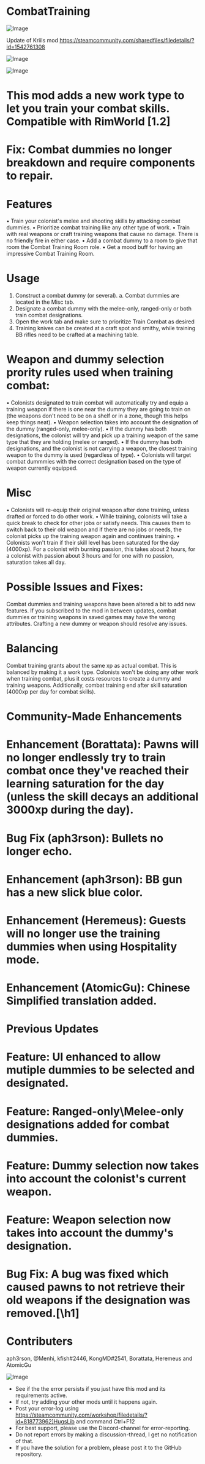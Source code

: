 # CombatTraining

![Image](https://i.imgur.com/buuPQel.png)

Update of Kriils mod
https://steamcommunity.com/sharedfiles/filedetails/?id=1542761308

![Image](https://i.imgur.com/pufA0kM.png)

	
![Image](https://i.imgur.com/Z4GOv8H.png)

# This mod adds a new work type to let you train your combat skills. Compatible with RimWorld [1.2]


# Fix: Combat dummies no longer breakdown and require components to repair.


# Features

 • Train your colonist's melee and shooting skills by attacking combat dummies.
 • Prioritize combat training like any other type of work.
 • Train with real weapons or craft training weapons that cause no damage. There is no friendly fire in either case.
 • Add a combat dummy to a room to give that room the Combat Training Room role.
 • Get a mood buff for having an impressive Combat Training Room.

# Usage

 1. Construct a combat dummy (or several). 
    a. Combat dummies are located in the Misc tab.
 2. Designate a combat dummy with the melee-only, ranged-only or both train combat designations.
 3. Open the work tab and make sure to prioritize Train Combat as desired
 4. Training knives can be created at a craft spot and smithy, while training BB rifles need to be crafted at a machining table.
 
# Weapon and dummy selection prority rules used when training combat:

 • Colonists designated to train combat will automatically try and equip a training weapon if there is one near the dummy they are going to train on (the weapons don't need to be on a shelf or in a zone, though this helps keep things neat).
 • Weapon selection takes into account the designation of the dummy (ranged-only, melee-only).
 • If the dummy has both designations, the colonist will try and pick up a training weapon of the same type that they are holding (melee or ranged).
 • If the dummy has both designations, and the colonist is not carrying a weapon, the closest training weapon to the dummy is used (regardless of type).
 • Colonists will target combat dummmies with the correct designation based on the type of weapon currently equipped.

# Misc

 • Colonists will re-equip their original weapon after done training, unless drafted or forced to do other work.
 • While training, colonists will take a quick break to check for other jobs or satisfy needs. This causes them to switch back to their old weapon and if there are no jobs or needs, the colonist picks up the training weapon again and continues training.
 • Colonists won't train if their skill level has been saturated for the day (4000xp). For a colonist with burning passion, this takes about 2 hours, for a colonist with passion about 3 hours and for one with no passion, saturation takes all day.

# Possible Issues and Fixes:

Combat dummies and training weapons have been altered a bit to add new features.  If you subscribed to the mod in between updates, combat dummies or training weapons in saved games may have the wrong attributes. Crafting a new dummy or weapon should resolve any issues.

# Balancing

Combat training grants about the same xp as actual combat. This is balanced by making it a work type. Colonists won't be doing any other work when training combat, plus it costs resources to create a dummy and training weapons. Additionally, combat training end after skill saturation (4000xp per day for combat skills).

# Community-Made Enhancements

# Enhancement (Borattata): Pawns will no longer endlessly try to train combat once they've reached their learning saturation for the day (unless the skill decays an additional 3000xp during the day).
 
# Bug Fix (aph3rson): Bullets no longer echo.
 
# Enhancement (aph3rson): BB gun has a new slick blue color.
 
# Enhancement (Heremeus): Guests will no longer use the training dummies when using Hospitality mode.
 
# Enhancement (AtomicGu): Chinese Simplified translation added.


# Previous Updates

# Feature: UI enhanced to allow mutiple dummies to be selected and designated.
 
# Feature: Ranged-only\Melee-only designations added for combat dummies.
 
# Feature: Dummy selection now takes into account the colonist's current weapon.
 
# Feature: Weapon selection now takes into account the dummy's designation.
 
# Bug Fix: A bug was fixed which caused pawns to not retrieve their old weapons if the designation was removed.[\h1]

# Contributers

aph3rson, @Menhi, kfish#2446, KongMD#2541, Borattata, Heremeus and AtomicGu

![Image](https://i.imgur.com/PwoNOj4.png)



-  See if the the error persists if you just have this mod and its requirements active.
-  If not, try adding your other mods until it happens again.
-  Post your error-log using https://steamcommunity.com/workshop/filedetails/?id=818773962]HugsLib and command Ctrl+F12
-  For best support, please use the Discord-channel for error-reporting.
-  Do not report errors by making a discussion-thread, I get no notification of that.
-  If you have the solution for a problem, please post it to the GitHub repository.


